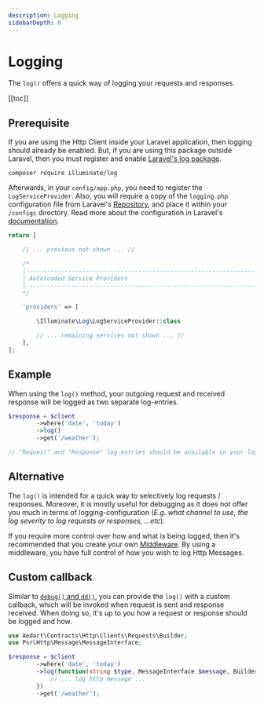 ```yaml
---
description: Logging
sidebarDepth: 0
---
```


# Logging

The `log()` offers a quick way of logging your requests and responses.

[[toc]]

## Prerequisite

If you are using the Http Client inside your Laravel application, then logging should already be enabled.
But, if you are using this package outside Laravel, then you must register and enable [Laravel's log package](https://packagist.org/packages/illuminate/log). 

```shell
composer require illuminate/log
```

Afterwards, in your `config/app.php`, you need to register the `LogServiceProvider`.
Also, you will require a copy of the `logging.php` configuration file from Laravel's [Repository](https://github.com/laravel/laravel/blob/master/config/logging.php), and place it within your `/configs` directory.
Read more about the configuration in Laravel's [documentation](https://laravel.com/docs/10.x/logging).

```php
return [

    // ... previous not shown ... //

    /*
    |--------------------------------------------------------------------------
    | Autoloaded Service Providers
    |--------------------------------------------------------------------------
    */

    'providers' => [

        \Illuminate\Log\LogServiceProvider::class

        // ... remaining services not shown ... //
    ],
];
```

## Example

When using the `log()` method, your outgoing request and received response will be logged as two separate log-entries.

```php
$response = $client
        ->where('date', 'today')
        ->log()
        ->get('/weather');

// "Request" and "Response" log-entries should be available in your log file.
```

## Alternative

The `log()` is intended for a quick way to selectively log requests / responses.
Moreover, it is mostly useful for debugging as it does not offer you much in terms of logging-configuration (_E.g. what channel to use, the log severity to log requests or responses, ...etc_).

If you require more control over how and what is being logged, then it's recommended that you create your own [Middleware](./middleware).
By using a middleware, you have full control of how you wish to log Http Messages.

## Custom callback

Similar to [`debug()` and `dd()`](./debugging), you can provide the `log()` with a custom callback, which will be invoked when request is sent and response received.
When doing so, it's up to you how a request or response should be logged and how.

```php
use Aedart\Contracts\Http\Clients\Requests\Builder;
use Psr\Http\Message\MessageInterface;

$response = $client
        ->where('date', 'today')
        ->log(function(string $type, MessageInterface $message, Builder $builder) {
            // ... log http message ...       
        })
        ->get('/weather');
```
